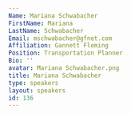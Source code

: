 ```yaml
---
Name: Mariana Schwabacher
FirstName: Mariana
LastName: Schwabacher
Email: mschwabacher@gfnet.com
Affiliation: Gannett Fleming
Position: Transportation Planner
Bio: ''
avatar: Mariana Schwabacher.png
title: Mariana Schwabacher
type: speakers
layout: speakers
id: 136
---
```

